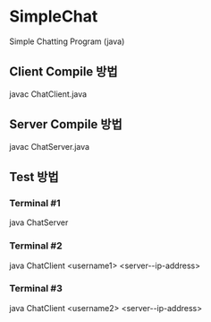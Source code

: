 # SimpleChat
Simple Chatting Program (java)

## Client Compile 방법
 javac ChatClient.java

## Server Compile 방법
 javac ChatServer.java

## Test 방법
### Terminal #1
  java ChatServer
### Terminal #2
  java ChatClient \<username1> \<server--ip-address>
### Terminal #3
  java ChatClient \<username2> \<server--ip-address>
